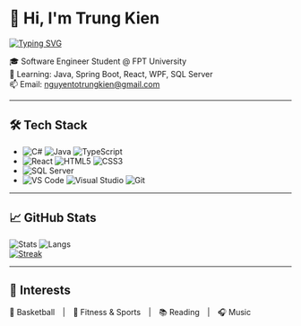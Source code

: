 # 👋 Hi, I'm Trung Kien

[![Typing SVG](https://readme-typing-svg.herokuapp.com?font=Fira+Code&size=22&pause=1000&color=09F7FF&width=435&lines=💻+SE+Student+%7C+Fullstack+Learner;🧠+FPT+University+%7C+Vietnam)](https://git.io/typing-svg)

🎓 Software Engineer Student @ FPT University  
🌱 Learning: Java, Spring Boot, React, WPF, SQL Server  
📫 Email: nguyentotrungkien@gmail.com  

---

## 🛠 Tech Stack

- ![C#](https://img.shields.io/badge/C%23-239120?style=flat-square&logo=c-sharp&logoColor=white)
  ![Java](https://img.shields.io/badge/Java-ED8B00?style=flat-square&logo=java&logoColor=white)
  ![TypeScript](https://img.shields.io/badge/TypeScript-007ACC?style=flat-square&logo=typescript&logoColor=white)
- ![React](https://img.shields.io/badge/React-20232A?style=flat-square&logo=react&logoColor=61DAFB)
  ![HTML5](https://img.shields.io/badge/HTML5-E34F26?style=flat-square&logo=html5&logoColor=white)
  ![CSS3](https://img.shields.io/badge/CSS3-1572B6?style=flat-square&logo=css3&logoColor=white)
- ![SQL Server](https://img.shields.io/badge/SQL%20Server-CC2927?style=flat-square&logo=microsoftsqlserver&logoColor=white)
- ![VS Code](https://img.shields.io/badge/VS%20Code-007ACC?style=flat-square&logo=visualstudiocode&logoColor=white)
  ![Visual Studio](https://img.shields.io/badge/Visual%20Studio-5C2D91?style=flat-square&logo=visualstudio&logoColor=white)
  ![Git](https://img.shields.io/badge/Git-F05032?style=flat-square&logo=git&logoColor=white)

---

## 📈 GitHub Stats

![Stats](https://github-readme-stats.vercel.app/api?username=trungkien20012005&show_icons=true&theme=tokyonight)
![Langs](https://github-readme-stats.vercel.app/api/top-langs/?username=trungkien20012005&layout=compact&theme=tokyonight)  
[![Streak](https://streak-stats.demolab.com?user=trungkien20012005&theme=tokyonight)](https://git.io/streak-stats)

---

## 🎯 Interests

🏀 Basketball | 💪 Fitness & Sports | 📚 Reading | 🎧 Music
